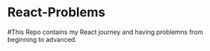# React-Problems
#This Repo contains my React journey and having problemns from beginning to advanced.
